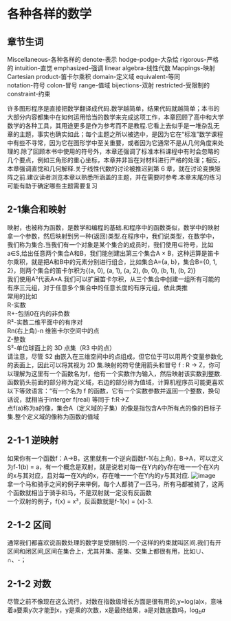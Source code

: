 # 各种各样的数学    

## **章节生词**  
Miscellaneous-各种各样的  denote-表示 hodge-podge-大杂烩   rigorous-严格的  intuition-直觉  emphasized-强调  linear algebra-线性代数  Mappings-映射  Cartesian product-笛卡尔乘积  domain-定义域  equivalent-等同  
notation-符号   colon-冒号  range-值域  bijections-双射  restricted-受限制的  constraint-约束


许多图形程序是直接把数学翻译成代码.数学越简单，结果代码就越简单；本书的大部分内容都集中在如何运用恰当的数学来完成这项工作，本章回顾了高中和大学数学的各种工具，其用途更多是作为参考而不是教程.它看上去似乎是一堆杂乱无章的主题，事实也确实如此；每个主题之所以被选中，是因为它在“标准”数学课程中有些不寻常，因为它在图形学中至关重要，或者因为它通常不是从几何角度来处理的.除了回顾本书中使用的符号外，本章还强调了标准本科课程中有时会忽略的几个要点，例如三角形的重心坐标，本章并非旨在对材料进行严格的处理；相反，本章强调直觉和几何解释.关于线性代数的讨论被推迟到第 6 章，就在讨论变换矩阵之前.建议读者浏览本章以熟悉所涵盖的主题，并在需要时参考.本章末尾的练习可能有助于确定哪些主题需要复习  



## 2-1集合和映射  
  映射，也被称为函数，是数学和编程的基础.和程序中的函数类似，数学中的映射拿一个参数，然后映射到另一种(返回)类型.在程序中，我们说类型，在数学中，我们称为集合.当我们有一个对象是某个集合的成员时，我们使用∈符号，比如a∈S,给出任意两个集合A和B，我们能创建出第三个集合A × B，这种运算是笛卡尔乘积，就是把A和B中的元素分别进行组合，比如集合A={a, b}，集合B={0, 1, 2}，则两个集合的笛卡尔积为{(a, 0), (a, 1), (a, 2), (b, 0), (b, 1), (b, 2)}  
  我们使用A²代表A×A.我们可以扩展笛卡尔积，从三个集合中创建一组所有可能的有序三元组，对于任意多个集合中的任意长度的有序元组，依此类推  
  常用的比如    
  R-实数  
  R+-包括0在内的非负数  
  R²-实数二维平面中的有序对  
  Rn(右上角)-n 维笛卡尔空间中的点  
  Z-整数  
  S²-单位球面上的 3D 点集（R3 中的点）  
  请注意，尽管 S2 由嵌入在三维空间中的点组成，但它位于可以用两个变量参数化的表面上，因此可以将其视为 2D 集.映射的符号使用箭头和冒号  f : R → Z，你可以理解为这里有一个函数名为f，他有一个实数作为输入，然后映射该实数到整数.函数箭头前面的部分称为定义域，右边的部分称为值域，计算机程序员可能更喜欢以下等效语言：“有一个名为 f 的函数，它有一个实数参数并返回一个整数，换句话说，就相当于interger f(real) 等同于 f:R→Z  
  点f(a)称为a的像，集合A（定义域的子集）的像是指包含A中所有点的像的目标子集.整个定义域的像称为函数的值域  

## 2-1-1 逆映射
  如果你有一个函数f：A→B，这里就有一个逆向函数f-1(右上角)，B→A，可以定义为f-1(b) = a，有一个概念是双射，就是说若对每一在Y内的y存在唯一一个在X内的x与其对应，且对每一在X内的x，存在唯一一个在Y内的y与其对应.
  ![image](https://github.com/user-attachments/assets/f654c01c-3096-48fc-835f-7053c72f892a)  
  拿一个马和骑手之间的例子来举例，每个人都骑了一匹马，所有马都被骑了，这两个函数就相当于骑手和马，不是双射就一定没有反函数  
  一个双射的例子，f(x) = x³，反函数就是f-1(x) = (x)-3.  
## 2-1-2 区间  
  通常我们都喜欢说函数处理的数字是受限制的.一个这样的约束就叫区间.我们有开区间和闭区间,区间在集合上，尤其并集、差集、交集上都很有用，比如∪、∩、-； 
## 2-1-2 对数  
  尽管之前不像现在这么流行，对数在指数级增长方面是很有用的,y=log(a)x，意味着a要乘y次才能到x，y是乘的次数，x是最终结果，a是对数底数吗，$\log_b{a}$










































